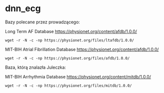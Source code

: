 # dnn_ecg

Bazy polecane przez prowadzącego:


Long Term AF Database https://physionet.org/content/afdb/1.0.0/
```
wget -r -N -c -np https://physionet.org/files/ltafdb/1.0.0/
```

MIT-BIH Atrial Fibrillation Database https://physionet.org/content/afdb/1.0.0/
```
wget -r -N -c -np https://physionet.org/files/afdb/1.0.0/
```

Baza, którą znalazła Juleczka:


MIT-BIH Arrhythmia Database https://physionet.org/content/mitdb/1.0.0/
```
wget -r -N -c -np https://physionet.org/files/mitdb/1.0.0/
```
